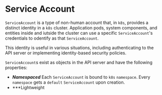# Service Account

`ServiceAccount` is a type of non-human account that, in `k8s`, provides a distinct identity in a `k8s` cluster. Application pods, system components, and entities inside and iutside the cluster can use a specific `ServiceAccount`'s credentials to odentify as that `ServiceAccount`.

This identity is useful in various situations, including authenticating to the API server or implementing identity-based security policies.

`ServiceAccount`s exist as objects in the API server and have the following properties:

- ***Namespaced*** Each `ServiceAccount` is bound to `k8s` `namespace`. Every `namespace` gets a `default` `ServiceAccount` upon creation.
- ***Lightweight